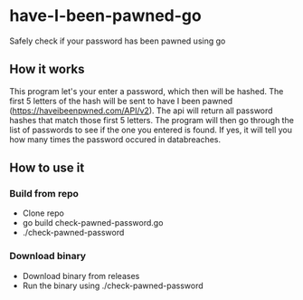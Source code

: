 # have-I-been-pawned-go
Safely check if your password has been pawned using go

## How it works

This program let's your enter a password, which then will be hashed. The first 5 letters of the hash will be sent to have I been pawned
(https://haveibeenpwned.com/API/v2). The api will return all password hashes that match those first 5 letters. The program will then go
through the list of passwords to see if the one you entered is found. If yes, it will tell you how many times the password occured in
databreaches.

## How to use it

### Build from repo
- Clone repo
- go build check-pawned-password.go
- ./check-pawned-password

### Download binary
- Download binary from releases
- Run the binary using ./check-pawned-password

